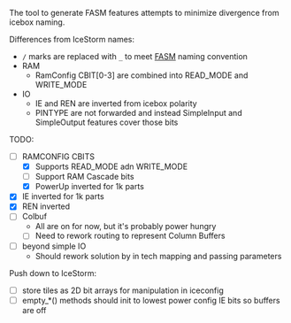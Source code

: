The tool to generate FASM features attempts to minimize divergence from icebox naming.

Differences from IceStorm names:
 - `/` marks are replaced with `_` to meet [FASM](https://github.com/SymbiFlow/fasm/blob/master/docs/specification.rst#formal-syntax-specification-of-a-line-of-a-fasm-file) naming convention
 - RAM
   - RamConfig CBIT[0-3] are combined into READ_MODE and WRITE_MODE
 - IO
   - IE and REN are inverted from icebox polarity
   - PINTYPE are not forwarded and instead SimpleInput and SimpleOutput features cover those bits


TODO:
 - [ ] RAMCONFIG CBITS
   - [X] Supports READ_MODE adn WRITE_MODE
   - [ ] Support RAM Cascade bits
   - [X] PowerUp inverted for 1k parts
 - [X] IE inverted for 1k parts
 - [X] REN inverted
 - [ ] Colbuf
   - All are on for now, but it's probably power hungry
   - [ ] Need to rework routing to represent Column Buffers
 - [ ] beyond simple IO
   - Should rework solution by in tech mapping and passing parameters

Push down to IceStorm:
 - [ ] store tiles as 2D bit arrays for manipulation in iceconfig
 - [ ] empty_*() methods should init to lowest power config IE bits so buffers are off
